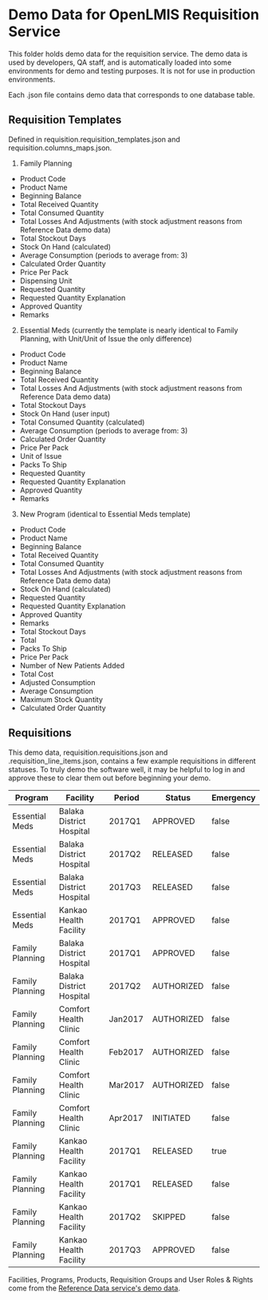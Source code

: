 # Demo Data for OpenLMIS Requisition Service
This folder holds demo data for the requisition service. The demo data is used by developers, QA
staff, and is automatically loaded into some environments for demo and testing purposes. It is not
for use in production environments.

Each .json file contains demo data that corresponds to one database table.

## Requisition Templates

Defined in requisition.requisition_templates.json and requisition.columns_maps.json.

1. Family Planning
  * Product Code
  * Product Name
  * Beginning Balance
  * Total Received Quantity
  * Total Consumed Quantity
  * Total Losses And Adjustments (with stock adjustment reasons from Reference Data demo data)
  * Total Stockout Days
  * Stock On Hand (calculated)
  * Average Consumption (periods to average from: 3)
  * Calculated Order Quantity
  * Price Per Pack
  * Dispensing Unit
  * Requested Quantity
  * Requested Quantity Explanation
  * Approved Quantity
  * Remarks
2. Essential Meds (currently the template is nearly identical to Family Planning, with Unit/Unit of
  Issue the only difference)
  * Product Code
  * Product Name
  * Beginning Balance
  * Total Received Quantity
  * Total Losses And Adjustments (with stock adjustment reasons from Reference Data demo data)
  * Total Stockout Days
  * Stock On Hand (user input)
  * Total Consumed Quantity (calculated)
  * Average Consumption (periods to average from: 3)
  * Calculated Order Quantity
  * Price Per Pack
  * Unit of Issue
  * Packs To Ship
  * Requested Quantity
  * Requested Quantity Explanation
  * Approved Quantity
  * Remarks
3. New Program (identical to Essential Meds template)
  * Product Code
  * Product Name
  * Beginning Balance
  * Total Received Quantity
  * Total Consumed Quantity
  * Total Losses And Adjustments (with stock adjustment reasons from Reference Data demo data)
  * Stock On Hand (calculated)
  * Requested Quantity
  * Requested Quantity Explanation
  * Approved Quantity
  * Remarks
  * Total Stockout Days
  * Total
  * Packs To Ship
  * Price Per Pack
  * Number of New Patients Added
  * Total Cost
  * Adjusted Consumption
  * Average Consumption
  * Maximum Stock Quantity
  * Calculated Order Quantity

## Requisitions

This demo data, requisition.requisitions.json and .requisition_line_items.json, contains a few
example requisitions in different statuses. To truly demo the software well, it may be helpful
to log in and approve these to clear them out before beginning your demo.

|Program        |Facility                |Period |Status    |Emergency|
|---------------|------------------------|-------|----------|---------|
|Essential Meds |Balaka District Hospital|2017Q1 |APPROVED  | false   |
|Essential Meds |Balaka District Hospital|2017Q2 |RELEASED  | false   |
|Essential Meds |Balaka District Hospital|2017Q3 |RELEASED  | false   |
|Essential Meds |Kankao Health Facility  |2017Q1 |APPROVED  | false   |
|Family Planning|Balaka District Hospital|2017Q1 |APPROVED  | false   |
|Family Planning|Balaka District Hospital|2017Q2 |AUTHORIZED| false   |
|Family Planning|Comfort Health Clinic   |Jan2017|AUTHORIZED| false   |
|Family Planning|Comfort Health Clinic   |Feb2017|AUTHORIZED| false   |
|Family Planning|Comfort Health Clinic   |Mar2017|AUTHORIZED| false   |
|Family Planning|Comfort Health Clinic   |Apr2017|INITIATED | false   |
|Family Planning|Kankao Health Facility  |2017Q1 |RELEASED  | true    |
|Family Planning|Kankao Health Facility  |2017Q1 |RELEASED  | false   |
|Family Planning|Kankao Health Facility  |2017Q2 |SKIPPED   | false   |
|Family Planning|Kankao Health Facility  |2017Q3 |APPROVED  | false   |

Facilities, Programs, Products, Requisition Groups and User Roles & Rights come from the
[Reference Data service's demo data](https://github.com/OpenLMIS/openlmis-referencedata/tree/master/demo-data).
